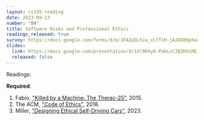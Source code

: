 ```yaml
---
layout: cs195-reading
date: 2023-09-13
number: "04"
title: Software Risks and Professional Ethics
readings_released: true
survey: https://docs.google.com/forms/d/e/1FAIpQLScw_cLYTiH-jAJQX89pXacjcKeP8qZqSBTdK00gMElQaWbxdA/viewform?usp=sf_link
slides:
  link: https://docs.google.com/presentation/d/1kl9R4y8-PakLvCJBZHVLMEJpat_-563V0R_bnBVnEcg/edit
  released: false
---
```


Readings:

**Required**:
1. Fabio, ["Killed by a Machine: The Therac-25"](https://hackaday.com/2015/10/26/killed-by-a-machine-the-therac-25/), 2015.
2. The ACM, ["Code of Ethics"](https://www.acm.org/code-of-ethics), 2018.
3. Miller, ["Designing Ethical Self-Driving Cars"](https://hai.stanford.edu/news/designing-ethical-self-driving-cars), 2023.
